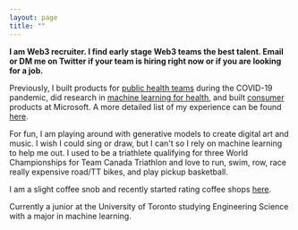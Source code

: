 ```yaml
---
layout: page
title: ""
---
```


**I am Web3 recruiter. I find early stage Web3 teams the best talent. Email or DM me on Twitter if your team is hiring right now or if you are looking for a job.**

Previously, I built products for [public health teams](https://flatten.ca) during the COVID-19 pandemic, did research in [machine learning for health](https://shreyj.com/previous), and built [consumer](https://account.microsoft.com/family/about) products at Microsoft. A more detailed list of my experience can be found [here](https://shreyj.com/previous/).

For fun, I am playing around with generative models to create digital art and music. I wish I could sing or draw, but I can't so I rely on machine learning to help me out. I used to be a triathlete qualifying for three World Championships for Team Canada Triathlon and love to run, swim, row, race really expensive road/TT bikes, and play pickup basketball. 

I am a slight coffee snob and recently started rating coffee shops [here](https://shreyj.com/coffee/). 

Currently a junior at the University of Toronto studying Engineering Science with a major in machine learning. 
